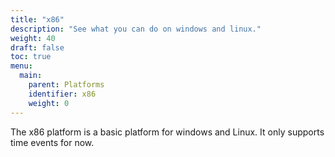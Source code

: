 ```yaml
---
title: "x86"
description: "See what you can do on windows and linux."
weight: 40
draft: false
toc: true
menu:
  main:
    parent: Platforms
    identifier: x86
    weight: 0
---
```


The x86 platform is a basic platform for windows and Linux. It only supports time events for now.
